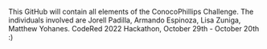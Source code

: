 This GitHub will contain all elements of the ConocoPhillips Challenge. The individuals involved are Jorell Padilla, Armando Espinoza, Lisa Zuniga, Matthew Yohanes. CodeRed 2022 Hackathon, October 29th - October 20th :)